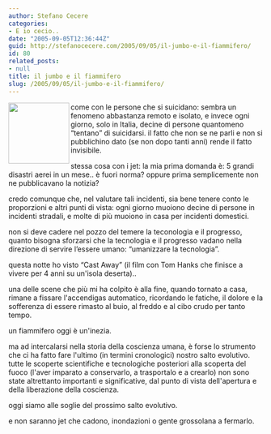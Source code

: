 ```yaml
---
author: Stefano Cecere
categories:
- E io cecio..
date: "2005-09-05T12:36:44Z"
guid: http://stefanocecere.com/2005/09/05/il-jumbo-e-il-fiammifero/
id: 80
related_posts:
- null
title: il jumbo e il fiammifero
slug: /2005/09/05/il-jumbo-e-il-fiammifero/
---
```


<img src="http://www.provincia.bz.it/lavoro/1905/Brandschutz-Antincendio/Images/theor_E01.jpg" height="120" width="120" align="left" />come con le persone che si suicidano: sembra un fenomeno abbastanza remoto e isolato, e invece ogni giorno, solo in Italia, decine di persone quantomeno &#x201c;tentano&#x201d; di suicidarsi. il fatto che non se ne parli e non si pubblichino dato (se non dopo tanti anni) rende il fatto invisibile.

stessa cosa con i jet: la mia prima domanda è: 5 grandi disastri aerei in un mese.. è fuori norma? oppure prima semplicemente non ne pubblicavano la notizia?

credo comunque che, nel valutare tali incidenti, sia bene tenere conto le proporzioni e altri punti di vista: ogni giorno muoiono decine di persone in incidenti stradali, e molte di pi&#xf9; muoiono in casa per incidenti domestici.
  
non si deve cadere nel pozzo del temere la teconologia e il progresso, quanto bisogna sforzarsi che la tecnologia e il progresso vadano nella direzione di servire l&#8217;essere umano: &#8220;umanizzare la tecnologia&#8221;.

questa notte ho visto &#x201c;Cast Away&#x201d; (il film con Tom Hanks che finisce a vivere per 4 anni su un'isola deserta)..
  
una delle scene che pi&#xf9; mi ha colpito è alla fine, quando tornato a casa, rimane a fissare l'accendigas automatico, ricordando le fatiche, il dolore e la sofferenza di essere rimasto al buio, al freddo e al cibo crudo per tanto tempo.

un fiammifero oggi è un'inezia.
  
ma ad intercalarsi nella storia della coscienza umana, è forse lo strumento che ci ha fatto fare l'ultimo (in termini cronologici) nostro salto evolutivo. tutte le scoperte scientifiche e tecnologiche posteriori alla scoperta del fuoco (l'aver imparato a conservarlo, a trasportalo e a crearlo) non sono state altrettanto importanti e significative, dal punto di vista dell'apertura e della liberazione della coscienza.

oggi siamo alle soglie del prossimo salto evolutivo.
  
e non saranno jet che cadono, inondazioni o gente grossolana a fermarlo.